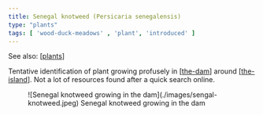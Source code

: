 ```yaml
---
title: Senegal knotweed (Persicaria senegalensis)
type: "plants"
tags: [ 'wood-duck-meadows' , 'plant', 'introduced' ]
---
```


See also: [[plants]]

Tentative identification of plant growing profusely in [[the-dam]] around [[the-island]]. Not a lot of resources found after a quick search online.

<figure markdown>
![Senegal knotweed growing in the dam](./images/sengal-knotweed.jpeg)
<caption>Senegal knotweed growing in the dam</caption>
</figure>

[//begin]: # "Autogenerated link references for markdown compatibility"
[plants]: plants "Plants"
[the-dam]: ../the-dam "The Dam"
[the-island]: ../the-island "The Island"
[//end]: # "Autogenerated link references"